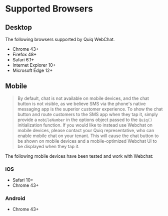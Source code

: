 # Supported Browsers

## Desktop
The following browsers supported by Quiq WebChat.

-   Chrome 43+
-   Firefox 48+
-   Safari 6.1+
-   Internet Explorer 10+
-   Microsoft Edge 12+

## Mobile

> By default, chat is not available on mobile devices, and the chat button is not visible, as we believe SMS via the phone's native messaging app is the superior customer experience. 
To show the chat button and route customers to the SMS app when they tap it, simply provide a `mobileNumber` in the options object passed to the `Quiq()` initialization function. 
If you would like to instead use Webchat on mobile devices, please contact your Quiq representative, who can enable mobile chat on your tenant.
This will cause the chat button to be shown on mobile devices and a mobile-optimized Webchat UI to be displayed when they tap it.

The following mobile devices have been tested and work with Webchat:
### iOS
-   Safari 10+
-   Chrome 43+

### Android
-   Chrome 43+